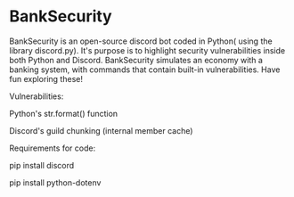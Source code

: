 # BankSecurity
BankSecurity is an open-source discord bot coded in Python( using the library discord.py). It's purpose is to highlight security vulnerabilities inside both Python and Discord. BankSecurity simulates an economy with a banking system, with commands that contain built-in vulnerabilities. Have fun exploring these!
 

 
Vulnerabilities:

Python's str.format() function

Discord's guild chunking (internal member cache) 
 

  
Requirements for code:

pip install discord 

pip install python-dotenv 
